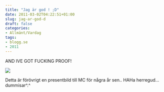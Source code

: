```yaml
---
title: "Jag är god ! ;D"
date: 2011-03-02T04:22:51+01:00
slug: jag-ar-god-d
draft: false
categories:
- Allmänt/Vardag
tags:
- blogg.se
- 2011
---
```

AND IVE GOT FUCKING PROOF!  
  
![](/assets/images/blogg.se/img_4495_135377517.jpg)  
  
  
Detta är förövrigt en presentbild till MC för några år sen.. HAHa herregud... dummisar^.^